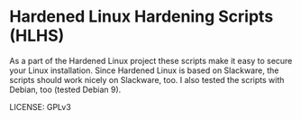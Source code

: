 # Hardened Linux Hardening Scripts (HLHS)

As a part of the Hardened Linux project these scripts make it easy to secure your Linux installation. Since Hardened Linux is based on Slackware, the scripts should work nicely on Slackware, too. I also tested the scripts with Debian, too (tested Debian 9).

LICENSE: GPLv3
